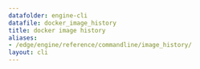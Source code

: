 ```yaml
---
datafolder: engine-cli
datafile: docker_image_history
title: docker image history
aliases:
- /edge/engine/reference/commandline/image_history/
layout: cli
---
```


<!--
This page is automatically generated from Docker's source code. If you want to
suggest a change to the text that appears here, open a ticket or pull request
in the source repository on GitHub:

https://github.com/docker/cli
-->